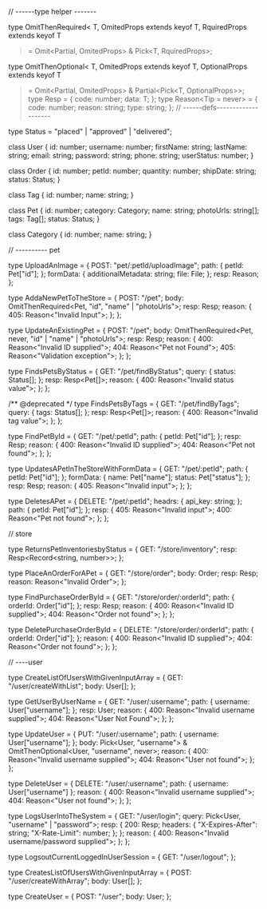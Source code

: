 // ------type helper -------

type OmitThenRequired<
  T,
  OmitedProps extends keyof T,
  RquiredProps extends keyof T
> = Omit<Partial<T>, OmitedProps> & Pick<T, RquiredProps>;

type OmitThenOptional<
  T,
  OmitedProps extends keyof T,
  OptionalProps extends keyof T
> = Omit<Partial<T>, OmitedProps> & Partial<Pick<T, OptionalProps>>;
type Resp<T> = {
  code: number;
  data: T;
};
type Reason<Tip = never> = {
  code: number;
  reason: string;
  type: string;
};
// ------defs--------------------

type Status = "placed" | "approved" | "delivered";

class User {
  id: number;
  username: number;
  firstName: string;
  lastName: string;
  email: string;
  password: string;
  phone: string;
  userStatus: number;
}

class Order {
  id: number;
  petId: number;
  quantity: number;
  shipDate: string;
  status: Status;
}

class Tag {
  id: number;
  name: string;
}

class Pet {
  id: number;
  category: Category;
  name: string;
  photoUrls: string[];
  tags: Tag[];
  status: Status;
}

class Category {
  id: number;
  name: string;
}

// ---------- pet

type UploadAnImage = {
  POST: "pet/:petId/uploadImage";
  path: {
    petId: Pet["id"];
  };
  formData: {
    additionalMetadata: string;
    file: File;
  };
  resp: Reason;
};

type AddaNewPetToTheStore = {
  POST: "/pet";
  body: OmitThenRequired<Pet, "id", "name" | "photoUrls">;
  resp: Resp<Pet>;
  reason: {
    405: Reason<"Invalid Input">;
  };
};

type UpdateAnExistingPet = {
  POST: "/pet";
  body: OmitThenRequired<Pet, never, "id" | "name" | "photoUrls">;
  resp: Resp<Pet>;
  reason: {
    400: Reason<"Invalid ID supplied">;
    404: Reason<"Pet not Found">;
    405: Reason<"Validation exception">;
  };
};

type FindsPetsByStatus = {
  GET: "/pet/findByStatus";
  query: {
    status: Status[];
  };
  resp: Resp<Pet[]>;
  reason: {
    400: Reason<"Invalid status value">;
  };
};

/** @deprecated */
type FindsPetsByTags = {
  GET: "/pet/findByTags";
  query: {
    tags: Status[];
  };
  resp: Resp<Pet[]>;
  reason: {
    400: Reason<"Invalid tag value">;
  };
};

type FindPetById = {
  GET: "/pet/:petId";
  path: {
    petId: Pet["id"];
  };
  resp: Resp<Pet>;
  reason: {
    400: Reason<"Invalid ID supplied">;
    404: Reason<"Pet not found">;
  };
};

type UpdatesAPetInTheStoreWithFormData = {
  GET: "/pet/:petId";
  path: {
    petId: Pet["id"];
  };
  formData: {
    name: Pet["name"];
    status: Pet["status"];
  };
  resp: Resp<Pet>;
  reason: {
    405: Reason<"Invalid input">;
  };
};

type DeletesAPet = {
  DELETE: "/pet/:petId";
  headrs: {
    api_key: string;
  };
  path: {
    petId: Pet["id"];
  };
  resp: {
    405: Reason<"Invalid input">;
    400: Reason<"Pet not found">;
  };
};

// store

type ReturnsPetInventoriesbyStatus = {
  GET: "/store/inventory";
  resp: Resp<Record<string, number>>;
};

type PlaceAnOrderForAPet = {
  GET: "/store/order";
  body: Order;
  resp: Resp<Order>;
  reason: Reason<"Invalid Order">;
};

type FindPurchaseOrderById = {
  GET: "/store/order/:orderId";
  path: {
    orderId: Order["id"];
  };
  resp: Resp<Order>;
  reason: {
    400: Reason<"Invalid ID supplied">;
    404: Reason<"Order not found">;
  };
};

type DeletePurchaseOrderById = {
  DELETE: "/store/order/:orderId";
  path: {
    orderId: Order["id"];
  };
  reason: {
    400: Reason<"Invalid ID supplied">;
    404: Reason<"Order not found">;
  };
};

// ----user

type CreateListOfUsersWithGivenInputArray = {
  GET: "/user/createWithList";
  body: User[];
};

type GetUserByUserName = {
  GET: "/user/:username";
  path: {
    username: User["username"];
  };
  resp: User;
  reason: {
    400: Reason<"Invalid username supplied">;
    404: Reason<"User Not Found">;
  };
};

type UpdateUser = {
  PUT: "/user/:username";
  path: {
    username: User["username"];
  };
  body: Pick<User, "username"> & OmitThenOptional<User, "username", never>;
  reason: {
    400: Reason<"Invalid username supplied">;
    404: Reason<"User not found">;
  };
};

type DeleteUser = {
  DELETE: "/user/:username";
  path: { username: User["username"] };
  reason: {
    400: Reason<"Invalid username supplied">;
    404: Reason<"User not found">;
  };
};

type LogsUserIntoTheSystem = {
  GET: "/user/login";
  query: Pick<User, "username" | "password">;
  resp: {
    200: Resp<string>;
    headers: {
      "X-Expires-After": string;
      "X-Rate-Limit": number;
    };
  };
  reason: {
    400: Reason<"Invalid username/password supplied">;
  };
};

type LogsoutCurrentLoggedInUserSession = {
  GET: "/user/logout";
};

type CreatesListOfUsersWithGivenInputArray = {
  POST: "/user/createWithArray";
  body: User[];
};

type CreateUser = {
  POST: "/user";
  body: User;
};
